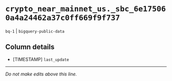 # `crypto_near_mainnet_us._sbc_6e175060a4a24462a37c0ff669f9f737`
`bq-1` | `bigquery-public-data`

## Column details
* [TIMESTAMP] `last_update`

-------------------------------------------------------------------------------
*Do not make edits above this line.*
